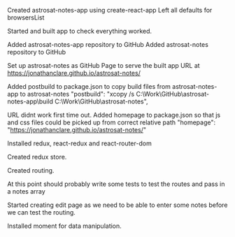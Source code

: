 Created astrosat-notes-app using create-react-app
Left all defaults for browsersList

Started and built app to check everything worked.

Added astrosat-notes-app repository to GitHub
Added astrosat-notes repository to GitHub

Set up astrosat-notes as GitHub Page to serve the built app
URL at https://jonathanclare.github.io/astrosat-notes/

Added postbuild to package.json to copy build files from astrosat-notes-app to astrosat-notes
"postbuild": "xcopy /s C:\\Work\\GitHub\\astrosat-notes-app\\build C:\\Work\\GitHub\\astrosat-notes",

URL didnt work first time out. Added homepage to package.json so that js and css files could be picked up from correct relative path
"homepage": "https://jonathanclare.github.io/astrosat-notes/"

Installed redux, react-redux and react-router-dom

Created redux store.

Created routing.

At this point should probably write some tests to test the routes and pass in a notes array

Started creating edit page as we need to be able to enter some notes before we can test the routing.

Installed moment for data manipulation.
